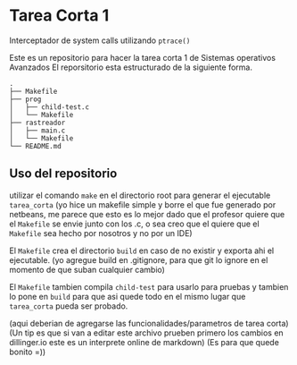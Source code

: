 # Tarea Corta 1
Interceptador de system calls utilizando `ptrace()`

Este es un repositorio para hacer la tarea corta 1 de Sistemas operativos Avanzados
El reporsitorio esta estructurado de la siguiente forma.

```
.
├── Makefile
├── prog
│   ├── child-test.c
│   └── Makefile
├── rastreador
│   ├── main.c
│   └── Makefile
└── README.md
```

## Uso del repositorio
utilizar el comando `make` en el directorio root para generar el ejecutable `tarea_corta`
(yo hice un makefile simple y borre el que fue generado por netbeans, me parece que esto
es lo mejor dado que el profesor quiere que el `Makefile` se envie junto con los .c, o sea
creo que el quiere que el `Makefile` sea hecho por nosotros y no por un IDE)

El `Makefile` crea el directorio `build` en caso de no existir y exporta 
ahi el ejecutable. (yo agregue build en .gitignore, para que git lo ignore
en el momento de que suban cualquier cambio)

El `Makefile` tambien compila `child-test` para usarlo para pruebas y tambien
lo pone en `build` para que asi quede todo en el mismo lugar que `tarea_corta`
pueda ser probado.

(aqui deberian de agregarse las funcionalidades/parametros de tarea corta)
(Un tip es que si van a editar este archivo prueben primero los cambios en dillinger.io
este es un interprete online de markdown)
(Es para que quede bonito =))
